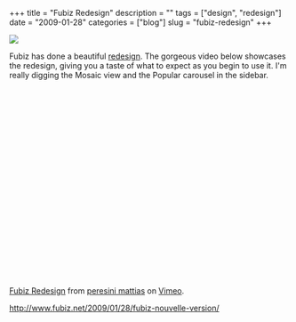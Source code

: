 +++
title = "Fubiz Redesign"
description = ""
tags = ["design", "redesign"]
date = "2009-01-28"
categories = ["blog"]
slug = "fubiz-redesign"
+++



  <div class="notebook-screenshot"><a href="http://www.fubiz.net/2009/01/28/fubiz-nouvelle-version/"><img id='bluga-thumbnail-1477' class='bluga-thumbnail large' src='http://media.konigi.com/bluga/
wt498324ad880cc.jpg'/></a></div><p>Fubiz has done a beautiful <a href="http://www.fubiz.net/2009/01/28/fubiz-nouvelle-version/">redesign</a>. The gorgeous video below showcases the redesign, giving you a taste of what to expect as you begin to use it. I'm really digging the Mosaic view and the Popular carousel in the sidebar.</p>
<div class="video">
<object width="610" height="343"><param name="allowfullscreen" value="true" /><param name="allowscriptaccess" value="always" /><param name="movie" value="http://vimeo.com/moogaloop.swf?clip_id=2992931&amp;server=vimeo.com&amp;show_title=0&amp;show_byline=0&amp;show_portrait=0&amp;color=ffffff&amp;fullscreen=1" /><embed src="http://vimeo.com/moogaloop.swf?clip_id=2992931&amp;server=vimeo.com&amp;show_title=0&amp;show_byline=0&amp;show_portrait=0&amp;color=ffffff&amp;fullscreen=1" type="application/x-shockwave-flash" allowfullscreen="true" allowscriptaccess="always" width="610" height="343"></embed></object><p><a href="http://vimeo.com/2992931">Fubiz Redesign</a> from <a href="http://vimeo.com/mattrunks">peresini mattias</a> on <a href="http://vimeo.com/">Vimeo</a>.</div>
    
  <a href="http://www.fubiz.net/2009/01/28/fubiz-nouvelle-version/">http://www.fubiz.net/2009/01/28/fubiz-nouvelle-version/</a>
